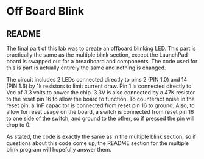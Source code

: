 # Off Board Blink

## README
The final part of this lab was to create an offboard blinking LED.  This part is practically the same as the multiple blink section, except the LaunchPad board is swapped out for a breadboard and components.  The code used for this is part is actually entirely the same and nothing is changed.

The circuit includes 2 LEDs connected directly to pins 2 (PIN 1.0) and 14 (PIN 1.6) by 1k resistors to limit current draw. Pin 1 is connected directly to Vcc of 3.3 volts to power the chip.  3.3V is also connected by a 47K resistor to the reset pin 16 to allow the board to function.  To counteract noise in the reset pin, a 1nF capacitor is connected from reset pin 16 to ground.  Also, to allow for reset usage on the board, a switch is connected from reset pin 16 to one side of the switch, and ground to the other, so if pressed the pin will drop to 0.

As stated, the code is exactly the same as in the multiple blink section, so if questions about this code come up, the README section for the multiple blink program will hopefully answer them.
